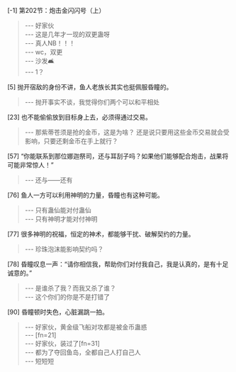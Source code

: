
[-1] 第202节：炮击金闪闪号（上）
>--- 好家伙<br>
>--- 这是几年才一现的双更蛊呀<br>
>--- 真人NB！！！<br>
>--- wc，双更<br>
>--- 沙发🛋️<br>
>--- 1？<br>

[5] 抛开宿敌的身份不讲，鱼人老族长其实也挺佩服昏瞳的。
>--- 抛开事实不谈，我觉得你们两个可以和平相处<br>

[23] 也不能偷偷放到目标身上去，必须得通过交易。
>--- 那紫蒂苍须是抢的金币，这是为啥？
还是说只要用这些金币交易就会受影响，只要还剩金币在手上就行？<br>

[57] “你能联系到那位娜迦祭司，还与耳刮子吗？如果他们能够配合炮击，战果将可能非常惊人！”
>--- 还与——还有<br>

[76] 鱼人一方可以利用神明的力量，昏瞳也有这种可能。
>--- 只有蛊仙能对付蛊仙<br>
>--- 只有神明才能对付神明<br>

[77] 很多神明的祝福，恒定的神术，都能够干扰、破解契约的力量。
>--- 珍珠泡沫能影响契约吗？<br>

[78] 昏瞳叹息一声：“请你相信我，帮助你们对付我自己，我是认真的，是有十足诚意的。”
>--- 是谁杀了我？而我又杀了谁？<br>
>--- 这个你们的你是不是打错了<br>

[90] 昏瞳顿时失色，心脏漏跳一拍。
>--- 好家伙，黄金级飞船对攻都是被金币蛊惑<br>
>--- [fn=21]<br>
>--- 好家伙，装过了[fn=31]<br>
>--- 都为了夺回鱼岛，全都自己人打自己人<br>
>--- 短短短<br>
